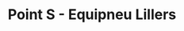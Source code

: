 ---
title: "Point S - Equipneu Lillers"
url: /lillers/point-s-equipneu-lillers/
shop: réparation de voitures
---